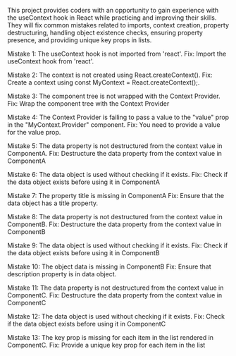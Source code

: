 This project provides coders with an
opportunity to gain experience with 
the useContext hook in React while
practicing and improving their skills.
They will fix common mistakes related 
to imports, context creation, property
destructuring, handling object existence
checks, ensuring property presence,
and providing unique key props in lists.

Mistake 1: The useContext hook is not
imported from 'react'.
Fix: Import the useContext hook from
'react'.

Mistake 2: The context is not created
using React.createContext().
Fix: Create a context using const
MyContext = React.createContext();.

Mistake 3: The component tree is not
wrapped with the Context Provider.
Fix: Wrap the component tree with
the Context Provider

Mistake 4: The Context Provider is
failing to pass a value to the "value"
prop in the "MyContext.Provider"
component.
Fix: You need to provide a value 
for the value prop.

Mistake 5: The data property is not
destructured from the context value
in ComponentA.
Fix: Destructure the data property
from the context value in ComponentA

Mistake 6: The data object is used 
without checking if it exists.
Fix: Check if the data object exists
before using it in ComponentA 

Mistake 7: The property title is
missing in ComponentA
Fix: Ensure that the data object has
a title property.

Mistake 8: The data property is not
destructured from the context value
in ComponentB.
Fix: Destructure the data property
from the context value in ComponentB 

Mistake 9: The data object is used
without checking if it exists.
Fix: Check if the data object exists
before using it in ComponentB

Mistake 10: The object data is
missing in ComponentB
Fix: Ensure that description property
is in data object.

Mistake 11: The data property is not
destructured from the context value
in ComponentC.
Fix: Destructure the data property
from the context value in ComponentC 

Mistake 12: The data object is used
without checking if it exists.
Fix: Check if the data object exists
before using it in ComponentC

Mistake 13: The key prop is missing
for each item in the list rendered
in ComponentC.
Fix: Provide a unique key prop for
each item in the list


